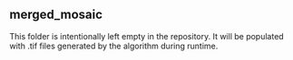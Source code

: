 ## merged_mosaic

This folder is intentionally left empty in the repository. It will be populated with .tif files generated by the algorithm during runtime.